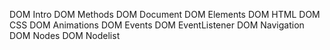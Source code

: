 DOM Intro
DOM Methods
DOM Document
DOM Elements
DOM HTML
DOM CSS
DOM Animations
DOM Events
DOM EventListener
DOM Navigation
DOM Nodes
DOM Nodelist
